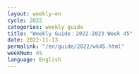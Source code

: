 ```yaml
---
layout: weekly-en
cycle: 2022
categories: weekly guide
title: "Weekly Guide：2022-2023 Week 45"
date: 2022-11-13
permalink: "/en/guide/2022/wk45.html"
weekNum: 45
language: English
---
```

